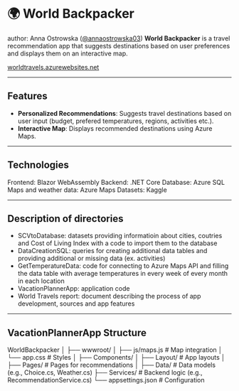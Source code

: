 # 🌍 World Backpacker
author: Anna Ostrowska ([@annaostrowska03](https://github.com/annaostrowska03))
**World Backpacker** is a travel recommendation app that suggests destinations based on user preferences and displays them on an interactive map.

[worldtravels.azurewebsites.net](https://worldtravels.azurewebsites.net/)

---

## Features

- **Personalized Recommendations**: Suggests travel destinations based on user input (budget, prefered temperatures, regions, activities etc.).
- **Interactive Map**: Displays recommended destinations using Azure Maps.

---

## Technologies
Frontend: Blazor WebAssembly
Backend: .NET Core
Database: Azure SQL
Maps and weather data: Azure Maps
Datasets: Kaggle

---

## Description of directories
- SCVtoDatabase: datasets providing informatioin about cities, coutries and Cost of Living Index with a code to import them to the database
- DataCreationSQL: queries for creating additional data tables and providing additional or missing data (ex. activities)
- GetTemperatureData: code for connecting to Azure Maps API and filling the data table with average temperatures in every week of every month in each location
- VacationPlannerApp: application code
- World Travels report: document describing the process of app development, sources and app features

---

## VacationPlannerApp Structure
WorldBackpacker │ ├── wwwroot/ │ ├── js/maps.js # Map integration │ └── app.css # Styles │ ├── Components/ │ ├── Layout/ # App layouts │ ├── Pages/ # Pages for recommendations │ ├── Data/ # Data models (e.g., Choice.cs, Weather.cs) ├── Services/ # Backend logic (e.g., RecommendationService.cs) └── appsettings.json # Configuration
